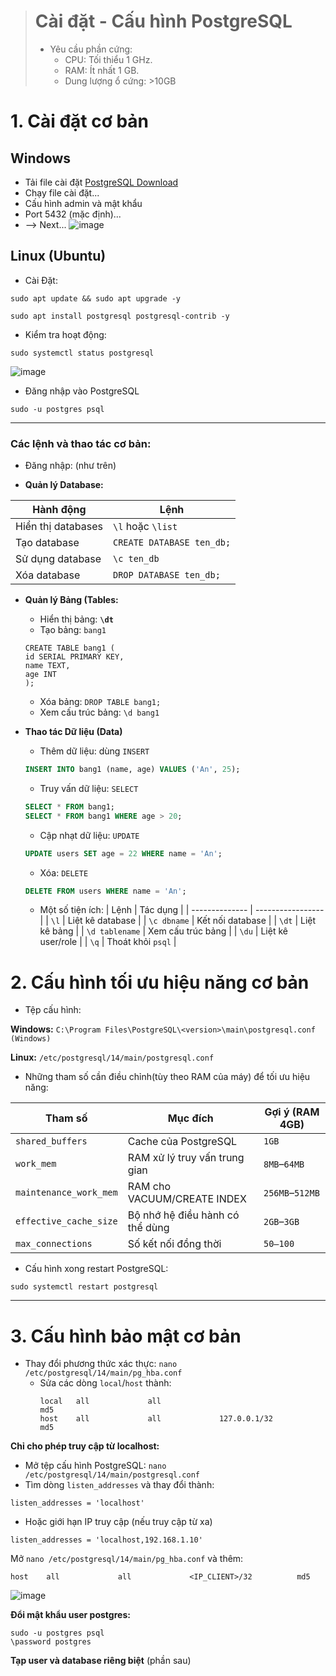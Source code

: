 
> # Cài đặt - Cấu hình PostgreSQL
> - Yêu cầu phần cứng:
>     - CPU: Tối thiểu 1 GHz.
>     - RAM: Ít nhất 1 GB.
>     - Dung lượng ổ cứng: >10GB 

# 1. Cài đặt cơ bản
## Windows
- Tải file cài đặt [PostgreSQL Download](https://www.enterprisedb.com/downloads/postgres-postgresql-downloads)
- Chạy file cài đặt...
- Cấu hình admin và mật khẩu
- Port 5432 (mặc định)...
- --> Next...
![image](https://github.com/user-attachments/assets/3652e934-4db5-43b8-af84-373341b09ee8an)


## Linux (Ubuntu)
- Cài Đặt:
```bash!
sudo apt update && sudo apt upgrade -y

sudo apt install postgresql postgresql-contrib -y
```
- Kiểm tra hoạt động:
```bash=
sudo systemctl status postgresql
```
![image](https://github.com/user-attachments/assets/30b3ef28-2c37-4d98-97ea-be51219d14a2)


- Đăng nhập vào PostgreSQL
```bash=
sudo -u postgres psql
```
---
### Các lệnh và thao tác cơ bản:
- Đăng nhập: (như trên)

- **Quản lý Database:**

| Hành động          | Lệnh                      |
| ------------------ | ------------------------- |
| Hiển thị databases | `\l` hoặc `\list`         |
| Tạo database       | `CREATE DATABASE ten_db;` |
| Sử dụng database   | `\c ten_db`               |
| Xóa database       | `DROP DATABASE ten_db;`   |

- **Quản lý Bảng (Tables:**
    - Hiển thị bảng:  **`\dt`**
    - Tạo bảng: `bang1`
    ```sql!
    CREATE TABLE bang1 (	
    id SERIAL PRIMARY KEY,	
    name TEXT,	
    age INT	
    );
    ```
    
    - Xóa bảng: `DROP TABLE bang1;`
    - Xem cấu trúc bảng: `\d bang1`

- **Thao tác Dữ liệu (Data)**
    - Thêm dữ liệu: dùng `INSERT`
    ```sql
    INSERT INTO bang1 (name, age) VALUES ('An', 25);
    ```
    - Truy vấn dữ liệu: `SELECT`
    ```sql
    SELECT * FROM bang1;
    SELECT * FROM bang1 WHERE age > 20;
    ```
    - Cập nhạt dữ liệu: `UPDATE`
    ```sql
    UPDATE users SET age = 22 WHERE name = 'An';
    ```
    - Xóa: `DELETE`
    ```sql
    DELETE FROM users WHERE name = 'An';
    ```
    - Một số tiện ích:
    | Lệnh           | Tác dụng          |
| -------------- | ----------------- |
| `\l`           | Liệt kê database  |
| `\c dbname`    | Kết nối database  |
| `\dt`          | Liệt kê bảng      |
| `\d tablename` | Xem cấu trúc bảng |
| `\du`          | Liệt kê user/role |
| `\q`           | Thoát khỏi `psql` |

    
# 2. Cấu hình tối ưu hiệu năng cơ bản
- Tệp cấu hình:

**Windows:** `C:\Program Files\PostgreSQL\<version>\main\postgresql.conf (Windows)`

**Linux:** `/etc/postgresql/14/main/postgresql.conf` 
- Những tham số cần điều chỉnh(tùy theo RAM của máy) để tối ưu hiệu năng:

| Tham số                | Mục đích                        | Gợi ý (RAM 4GB) |
| ---------------------- | ------------------------------- | --------------- |
| `shared_buffers`       | Cache của PostgreSQL            | `1GB`           |
| `work_mem`             | RAM xử lý truy vấn trung gian   | `8MB`–`64MB`    |
| `maintenance_work_mem` | RAM cho VACUUM/CREATE INDEX     | `256MB`–`512MB` |
| `effective_cache_size` | Bộ nhớ hệ điều hành có thể dùng | `2GB`–`3GB`     |
| `max_connections`      | Số kết nối đồng thời            | `50–100`        |

- Cấu hình xong restart PostgreSQL:
```
sudo systemctl restart postgresql
```

---
# 3. Cấu hình bảo mật cơ bản
- Thay đổi phương thức xác thực:
`nano /etc/postgresql/14/main/pg_hba.conf`
    - Sửa các dòng `local`/`host` thành:
      ```css!
      local   all             all                                     md5
      host    all             all             127.0.0.1/32            md5
      ```

 **Chỉ cho phép truy cập từ localhost:**
- Mở tệp cấu hình PostgreSQL:
`nano /etc/postgresql/14/main/postgresql.conf`
- Tìm dòng `listen_addresses` và thay đổi thành: 
```
listen_addresses = 'localhost'
```
- Hoặc giới hạn IP truy cập (nếu truy cập từ xa) 
```
listen_addresses = 'localhost,192.168.1.10' 
```

Mở `nano /etc/postgresql/14/main/pg_hba.conf` và thêm: 
```css!
host    all             all             <IP_CLIENT>/32          md5
```
![image](https://github.com/user-attachments/assets/1f37b8f8-cd37-4ac6-b7f1-e832be4b497d)


**Đổi mật khẩu user postgres:**
```bash!
sudo -u postgres psql
\password postgres
```

**Tạp user và database riêng biệt** (phần sau)
